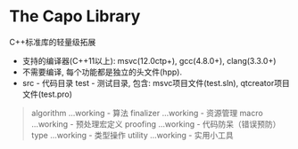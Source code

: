 #  The Capo Library

C++标准库的轻量级拓展

* 支持的编译器(C++11以上): msvc(12.0ctp+), gcc(4.8.0+), clang(3.3.0+)
* 不需要编译, 每个功能都是独立的头文件(hpp).
* src  - 代码目录
  test - 测试目录, 包含: msvc项目文件(test.sln), qtcreator项目文件(test.pro)

> algorithm            ...working     - 算法
> finalizer            ...working     - 资源管理
> macro                ...working     - 预处理宏定义
> proofing             ...working     - 代码防呆（错误预防）
> type                 ...working     - 类型操作
> utility              ...working     - 实用小工具